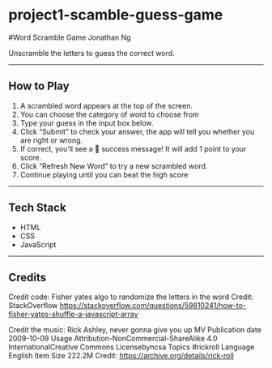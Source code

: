 # project1-scamble-guess-game

#Word Scramble Game
Jonathan Ng

Unscramble the letters to guess the correct word.

---

## How to Play

1. A scrambled word appears at the top of the screen.
2. You can choose the category of word to choose from 
3. Type your guess in the input box below.
4. Click “Submit” to check your answer, the app will tell you whether you are right or wrong. 
5. If correct, you’ll see a 🎉 success message! It will add 1 point to your score. 
6. Click “Refresh New Word” to try a new scrambled word.
7. Continue playing until you can beat the high score

---

## Tech Stack

- HTML
- CSS
- JavaScript

---

## Credits

Credit code: 
Fisher yates algo to randomize the letters in the word
Credit: StackOverflow https://stackoverflow.com/questions/59810241/how-to-fisher-yates-shuffle-a-javascript-array

Credit the music: Rick Ashley, never gonna give you up MV
Publication date 2009-10-09
Usage Attribution-NonCommercial-ShareAlike 4.0 InternationalCreative Commons Licensebyncsa
Topics #rickroll
Language English
Item Size 222.2M
Credit: https://archive.org/details/rick-roll

